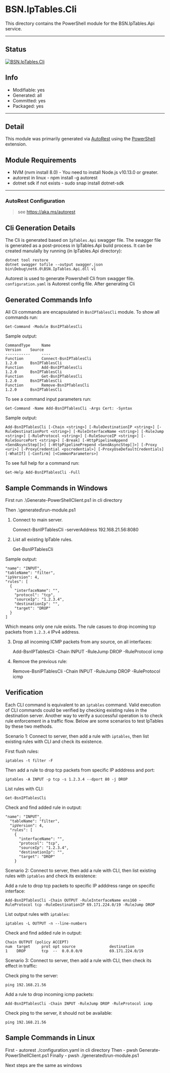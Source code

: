 <!-- region Generated -->
# BSN.IpTables.Cli

This directory contains the PowerShell module for the BSN.IpTables.Api service.

---

## Status

[![BSN.IpTables.Cli](https://img.shields.io/powershellgallery/v/BSN.IpTables.Cli.svg?style=flat-square&label=BSN.IpTables.Cli "BSN.IpTables.Cli")](https://www.powershellgallery.com/packages/BSN.IpTables.Cli/)

## Info

- Modifiable: yes
- Generated: all
- Committed: yes
- Packaged: yes

---

## Detail

This module was primarily generated via [AutoRest](https://github.com/Azure/autorest) using the [PowerShell](https://github.com/Azure/autorest.powershell) extension.

## Module Requirements

- NVM (nvm install 8.0) - You need to install Node.js v10.13.0 or greater.
- autorest in linux - npm install -g autorest
- dotnet sdk if not exists - sudo snap install dotnet-sdk

---

### AutoRest Configuration

> see <https://aka.ms/autorest>

## Cli Generation Details

The Cli is generated based on `IpTables.Api` swagger file. The swagger file is generated as a post-process in IpTables.Api build process. It can be created manulally by running (in IpTables.Api directory):

    dotnet tool restore
    dotnet swagger tofile --output swagger.json bin\Debug\net6.0\BSN.IpTables.Api.dll v1

Autorest is used to generate Powershell Cli from swagger file. `configuration.yaml` is Autorest config file. After generating Cli

## Generated Commands Info

All Cli commands are encapsulated in `BsnIPTablesCli` module. To show all commands run:

    Get-Command -Module BsnIPTablesCli

Sample output:

    CommandType     Name                                               Version    Source
    -----------     ----    
    Function        Connect-BsnIPTablesCli                             1.2.0      BsnIPTablesCli
    Function        Add-BsnIPTablesCli                                 1.2.0      BsnIPTablesCli
    Function        Get-BsnIPTablesCli                                 1.2.0      BsnIPTablesCli
    Function        Remove-BsnIPTablesCli                              1.2.0      BsnIPTablesCli

To see a command input parameters run:

    Get-Command -Name Add-BsnIPTablesCli -Args Cert: -Syntax

Sample output:

    Add-BsnIPTablesCli [-Chain <string>] [-RuleDestinationIP <string>] [-RuleDestinationPort <string>] [-RuleInterfaceName <string>] [-RuleJump <string>] [-RuleProtocol <string>] [-RuleSourceIP <string>] [-RuleSourcePort <string>] [-Break] [-HttpPipelineAppend <SendAsyncStep[]>] [-HttpPipelinePrepend <SendAsyncStep[]>] [-Proxy <uri>] [-ProxyCredential <pscredential>] [-ProxyUseDefaultCredentials] [-WhatIf] [-Confirm] [<CommonParameters>]


To see full help for a command run:

    Get-Help Add-BsnIPTablesCli -Full

## Sample Commands in Windows
First run .\Generate-PowerShellClient.ps1 in cli directory

Then .\generated\run-module.ps1

1. Connect to main server.

    Connect-BsnIPTablesCli -serverAddress 192.168.21.56:8080

2. List all existing IpTable rules.

    Get-BsnIPTablesCli 

Sample output:

    "name": "INPUT",
    "tableName": "filter",
    "ipVersion": 4,
    "rules": [
      {
        "interfaceName": "",
        "protocol": "tcp",
        "sourceIp": "1.2.3.4",
        "destinationIp": "",
        "target": "DROP"
      }
    ]

Which means only one rule exists. The rule casues to drop incoming tcp packets from `1.2.3.4` IPv4 address.

3. Drop all incoming ICMP packets from any source, on all interfaces:

    Add-BsnIPTablesCli -Chain INPUT -RuleJump DROP -RuleProtocol icmp

4. Remove the previous rule:

    Remove-BsnIPTablesCli -Chain INPUT -RuleJump DROP -RuleProtocol icmp
 
## Verification

Each CLI command is equivalent to an `iptables` command. Valid execution of CLI commands could be verified by checking existing rules in the destination server.
Another way to verify a successful operation is to check rule enforcement in a traffic flow. Below are some scenarios to test IpTables by these two methods.

Scenario 1: Connect to server, then add a rule with `iptables`, then list existing rules with CLI and check its existence.

First flush rules:

    iptables -t filter -F

Then add a rule to drop tcp packets from specific IP adddress and port:

    iptables -A INPUT -p tcp -s 1.2.3.4 --dport 80 -j DROP

List rules with CLI:

    Get-BsnIPTablesCli

Check and find added rule in output:

    "name": "INPUT",
      "tableName": "filter",
      "ipVersion": 4,
      "rules": [
        {
          "interfaceName": "",
          "protocol": "tcp",
          "sourceIp": "1.2.3.4",
          "destinationIp": "",
          "target": "DROP"
        }

Scenario 2: Connect to server, then add a rule with CLI, then list existing rules with `iptables` and check its existence:

Add a rule to drop tcp packets to specific IP adddress range on specific interface:

    Add-BsnIPTablesCli -Chain OUTPUT -RuleInterfaceName ens160 -RuleProtocol tcp -RuleDestinationIP 69.171.224.0/19 -RuleJump DROP

List output rules with `iptables`:

    iptables -L OUTPUT -n --line-numbers

Check and find added rule in output:

    Chain OUTPUT (policy ACCEPT)
    num  target     prot opt source               destination
    1    DROP       tcp  --  0.0.0.0/0            69.171.224.0/19

Scenario 3: Connect to server, then add a rule with CLI, then check its effect in traffic:

Check ping to the server:

    ping 192.168.21.56

Add a rule to drop incoming icmp packets:

    Add-BsnIPTablesCli -Chain INPUT -RuleJump DROP -RuleProtocol icmp

Check ping to the server, it should not be available:

    ping 192.168.21.56

## Sample Commands in Linux
First - autorest ./configuration.yaml in cli directory 
Then - pwsh Generate-PowerShellClient.ps1
Finally - pwsh ./generated\run-module.ps1

Next steps are the same as windows
